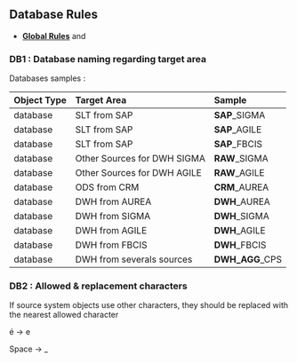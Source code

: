 ## Database Rules

- **[Global Rules](GlobalRules.md)** and

### DB1 : Database naming regarding target area

Databases samples :

|	Object Type	|	Target Area	|	Sample	|
| :---       |    :---   | :---        |				
|	database	|	SLT from SAP	|	__SAP__\_SIGMA	|
|	database	|	SLT from SAP	|	__SAP__\_AGILE	|
|	database	|	SLT from SAP	|	__SAP__\_FBCIS	|
|	database	|	Other Sources for DWH SIGMA	|	__RAW__\_SIGMA	|
|	database	|	Other Sources for DWH AGILE	|	__RAW__\_AGILE	|
|	database	|	ODS from CRM	|	__CRM__\_AUREA	|
|	database	|	DWH from AUREA	|	__DWH__\_AUREA	|
|	database	|	DWH from SIGMA	|	__DWH__\_SIGMA	|
|	database	|	DWH from AGILE	|	__DWH__\_AGILE	|
|	database	|	DWH from FBCIS	|__DWH__\_FBCIS	|
|	database	|	DWH from severals sources	|	__DWH\_AGG__\_CPS	|

### DB2  : Allowed & replacement characters
If source system objects use other characters, they should be replaced with the nearest allowed character

é &rarr; e

Space &rarr; _
